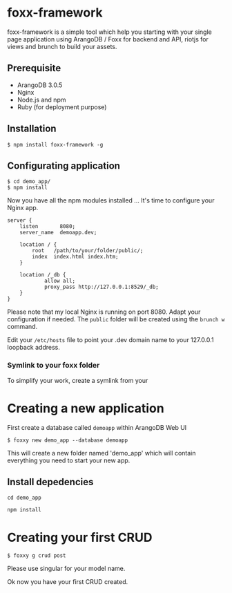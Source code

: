 # foxx-framework

foxx-framework is a simple tool which help you starting with your single page application using ArangoDB / Foxx for backend and API, riotjs for views and brunch to build your assets.

## Prerequisite

- ArangoDB 3.0.5
- Nginx
- Node.js and npm
- Ruby (for deployment purpose)

## Installation

`$ npm install foxx-framework -g` 

## Configurating application

````
$ cd demo_app/
$ npm install
````

Now you have all the npm modules installed ... It's time to configure your Nginx app.

````
server {
    listen       8080;
    server_name  demoapp.dev;

    location / {
        root   /path/to/your/folder/public/;
        index  index.html index.htm;
    }

    location /_db {
            allow all;
            proxy_pass http://127.0.0.1:8529/_db;
    }
}
````

Please note that my local Nginx is running on port 8080. Adapt your configuration if needed.
The `public` folder will be created using the `brunch w` command.

Edit your `/etc/hosts` file to point your .dev domain name to your 127.0.0.1 loopback address.

### Symlink to your foxx folder

To simplify your work, create a symlink from your 

# Creating a new application

First create a database called `demoapp` within ArangoDB Web UI

`$ foxxy new demo_app --database demoapp`

This will create a new folder named 'demo_app' which will contain everything you need to start your new app.

## Install depedencies

`cd demo_app`

`npm install`

# Creating your first CRUD

`$ foxxy g crud post` 

Please use singular for your model name.

Ok now you have your first CRUD created. 
